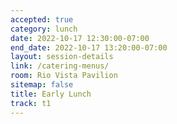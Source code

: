 ```yaml
---
accepted: true
category: lunch
date: 2022-10-17 12:30:00-07:00
end_date: 2022-10-17 13:20:00-07:00
layout: session-details
link: /catering-menus/
room: Rio Vista Pavilion
sitemap: false
title: Early Lunch
track: t1
---
```

